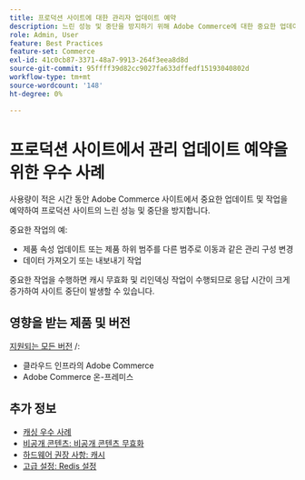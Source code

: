 ```yaml
---
title: 프로덕션 사이트에 대한 관리자 업데이트 예약
description: 느린 성능 및 중단을 방지하기 위해 Adobe Commerce에 대한 중요한 업데이트를 예약하는 모범 사례에 대해 알아봅니다.
role: Admin, User
feature: Best Practices
feature-set: Commerce
exl-id: 41c0cb87-3371-48a7-9913-264f3eea8d8d
source-git-commit: 95ffff39d82cc9027fa633dffedf15193040802d
workflow-type: tm+mt
source-wordcount: '148'
ht-degree: 0%

---
```


# 프로덕션 사이트에서 관리 업데이트 예약을 위한 우수 사례

사용량이 적은 시간 동안 Adobe Commerce 사이트에서 중요한 업데이트 및 작업을 예약하여 프로덕션 사이트의 느린 성능 및 중단을 방지합니다.

중요한 작업의 예:

- 제품 속성 업데이트 또는 제품 하위 범주를 다른 범주로 이동과 같은 관리 구성 변경
- 데이터 가져오기 또는 내보내기 작업

중요한 작업을 수행하면 캐시 무효화 및 리인덱싱 작업이 수행되므로 응답 시간이 크게 증가하여 사이트 중단이 발생할 수 있습니다.

## 영향을 받는 제품 및 버전

[지원되는 모든 버전](../../../release/versions.md) /:

- 클라우드 인프라의 Adobe Commerce
- Adobe Commerce 온-프레미스

## 추가 정보

- [캐싱 우수 사례](https://docs.magento.com/user-guide/system/cache-management.html#best-practices-for-caching)
- [비공개 콘텐츠: 비공개 콘텐츠 무효화](https://developer.adobe.com/commerce/php/development/cache/page/private-content/#invalidate-private-content)
- [하드웨어 권장 사항: 캐시](../../../performance/hardware.md#caches)
- [고급 설정: Redis 설정](../../../performance/advanced-setup.md#set-up-redis)

